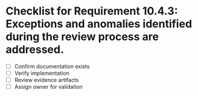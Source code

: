 # Checklist for Requirement 10.4.3: Exceptions and anomalies identified during the review process are addressed.

- [ ] Confirm documentation exists
- [ ] Verify implementation
- [ ] Review evidence artifacts
- [ ] Assign owner for validation
